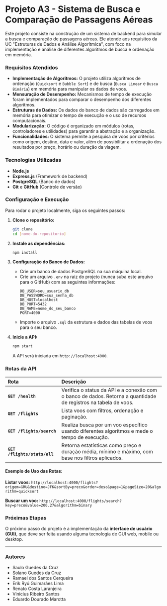 # Projeto A3 - Sistema de Busca e Comparação de Passagens Aéreas

Este projeto consiste na construção de um sistema de backend para simular a busca e comparação de passagens aéreas. Ele atende aos requisitos da UC "Estruturas de Dados e Análise Algorítmica", com foco na implementação e análise de diferentes algoritmos de busca e ordenação em memória.

### Requisitos Atendidos

* **Implementação de Algoritmos:** O projeto utiliza algoritmos de ordenação (`Quicksort` e `Bubble Sort`) e de busca (`Busca Linear` e `Busca Binária`) em memória para manipular os dados de voos.
* **Mensuração de Desempenho:** Mecanismos de tempo de execução foram implementados para comparar o desempenho dos diferentes algoritmos.
* **Estruturas de Dados:** Os dados do banco de dados são carregados em memória para otimizar o tempo de execução e o uso de recursos computacionais.
* **Modularização:** O código é organizado em módulos (rotas, controladores e utilidades) para garantir a abstração e a organização.
* **Funcionalidades:** O sistema permite a pesquisa de voos por critérios como origem, destino, data e valor, além de possibilitar a ordenação dos resultados por preço, horário ou duração da viagem.

### Tecnologias Utilizadas

* **Node.js**
* **Express.js** (Framework de backend)
* **PostgreSQL** (Banco de dados)
* **Git** e **GitHub** (Controle de versão)

### Configuração e Execução

Para rodar o projeto localmente, siga os seguintes passos:

1.  **Clone o repositório:**
    ```bash
    git clone
    cd [nome-do-repositorio]
    ```

2.  **Instale as dependências:**
    ```bash
    npm install
    ```

3.  **Configuração do Banco de Dados:**
    * Crie um banco de dados PostgreSQL na sua máquina local.
    * Crie um arquivo `.env` na raiz do projeto (nunca suba este arquivo para o GitHub) com as seguintes informações:
        ```env
        DB_USER=seu_usuario_db
        DB_PASSWORD=sua_senha_db
        DB_HOST=localhost
        DB_PORT=5432
        DB_NAME=nome_do_seu_banco
        PORT=4000
        ```
    * Importe o arquivo `.sql` da estrutura e dados das tabelas de voos para o seu banco.

4.  **Inicie a API:**
    ```bash
    npm start
    ```
    A API será iniciada em `http://localhost:4000`.

### Rotas da API

| Rota | Descrição |
| :--- | :--- |
| **`GET /health`** | Verifica o status da API e a conexão com o banco de dados. Retorna a quantidade de registros na tabela de voos. |
| **`GET /flights`** | Lista voos com filtros, ordenação e paginação. |
| **`GET /flights/search`** | Realiza busca por um voo específico usando diferentes algoritmos e mede o tempo de execução. |
| **`GET /flights/stats/all`** | Retorna estatísticas como preço e duração média, mínimo e máximo, com base nos filtros aplicados. |

#### Exemplo de Uso das Rotas:

**Listar voos:**
`http://localhost:4000/flights?origem=GRU&destino=JFK&sortBy=preco&order=desc&page=1&pageSize=20&algorithm=quicksort`

**Buscar um voo:**
`http://localhost:4000/flights/search?key=preco&value=200.27&algorithm=binary`

### Próximas Etapas

O próximo passo do projeto é a implementação da **interface de usuário (GUI)**, que deve ser feita usando alguma tecnologia de GUI web, mobile ou desktop.

---

### Autores

* Saulo Guedes da Cruz
* Solano Guedes da Cruz
* Ramael dos Santos Cerqueira
* Erik Ryú Guimarães Lima
* Renato Costa Laranjeira
* Vinicius Ribeiro Santos
* Eduardo Dourado Marotta
